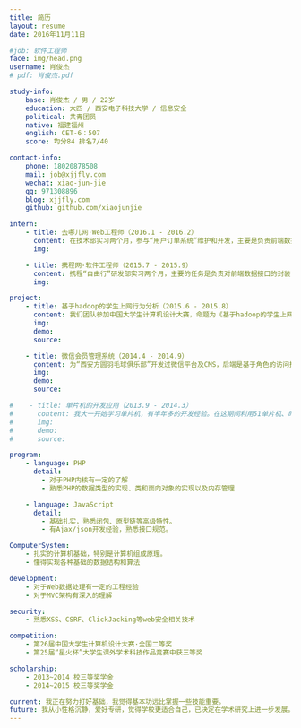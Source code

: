 ```yaml
---
title: 简历
layout: resume
date: 2016年11月11日

#job: 软件工程师
face: img/head.png
username: 肖俊杰
# pdf: 肖俊杰.pdf

study-info:
    base: 肖俊杰 / 男 / 22岁
    education: 大四 / 西安电子科技大学 / 信息安全
    political: 共青团员
    native: 福建福州
    english: CET-6：507
    score: 均分84 排名7/40

contact-info:
    phone: 18020878508
    mail: job@xjjfly.com
    wechat: xiao-jun-jie
    qq: 971308896
    blog: xjjfly.com
    github: github.com/xiaojunjie

intern:
    - title: 去哪儿网·Web工程师（2016.1 - 2016.2）
      content: 在技术部实习两个月，参与“用户订单系统”维护和开发，主要是负责前端数据处理，以及前端模块的重建和架构，完成“用户订单系统”的升级。实习期间，我的编程能力能到了很大的提高，能够独立解决一些复杂的web工程问题。
      img:

    - title: 携程网·软件工程师（2015.7 - 2015.9）
      content: 携程“自由行”研发部实习两个月，主要的任务是负责对前端数据接口的封装，以及数据的处理。这期间我对MVC架构有深入的了解，并学会了团队合作开发和企业级应用的发布、更新及维护。
      img:

project:
    - title: 基于hadoop的学生上网行为分析（2015.6 - 2015.8）
      content: 我们团队参加中国大学生计算机设计大赛，命题为《基于hadoop的学生上网行为分析》。我是负责数据可视化创新设计，不拘泥于传统单调的图表，而是采用实时地图的方式，生动形象，极具立体感，真正实现“数据可视化”。在数据处理上，建立数学模型进一步整合，并封装UI的数据接口。通过这个项目使我对大量数据的交互处理以及数据可视化有进一步了解。
      img:
      demo:
      source:

    - title: 微信会员管理系统（2014.4 - 2014.9）
      content: 为“西安方圆羽毛球俱乐部”开发过微信平台及CMS，后端是基于角色的访问控制，定时自动更新比赛安排，通过微信平台向会员推送，后端通过数据统计分析，把报名结果呈现给管理员。系统在传统的MVC架构上提出了改进方案，以微信平台作为视图层，使系统跟微信平台更好地对接，降低系统的耦合度。
      img:
      demo:
      source:

#    - title: 单片机的开发应用（2013.9 - 2014.3）
#      content: 我大一开始学习单片机，有半年多的开发经验。在这期间利用51单片机、时钟芯片、LCD显示屏制做了一个智能电子表，集成温度测控、智能报警等功能。后续我又做了一个“光立方”，用125个LED搭成一个立方体，通过C语言能使立方体呈现许多变化图形。
#      img:
#      demo:
#      source:

program:
    - language: PHP
      detail:
        - 对于PHP内核有一定的了解
        - 熟悉PHP的数据类型的实现、类和面向对象的实现以及内存管理

    - language: JavaScript
      detail:
        - 基础扎实，熟悉闭包、原型链等高级特性。
        - 有Ajax/json开发经验，熟悉接口规范。

ComputerSystem:
    - 扎实的计算机基础，特别是计算机组成原理。
    - 懂得实现各种基础的数据结构和算法

development:
    - 对于Web数据处理有一定的工程经验
    - 对于MVC架构有深入的理解

security:
    - 熟悉XSS、CSRF、ClickJacking等web安全相关技术

competition:
    - 第26届中国大学生计算机设计大赛·全国二等奖
    - 第25届“星火杯”大学生课外学术科技作品竞赛中获三等奖

scholarship:
    - 2013~2014 校三等奖学金
    - 2014~2015 校三等奖学金

current: 我正在努力打好基础，我觉得基本功远比掌握一些技能重要。
future: 我从小性格沉静，爱好专研，觉得学校更适合自己，已决定在学术研究上进一步发展。无论将来发展如何，我都希望自己能不忘初心。
---
```

